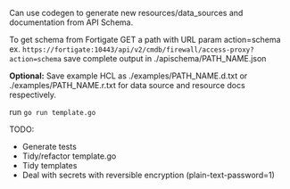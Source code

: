 Can use codegen to generate new resources/data_sources and documentation from API Schema.

To get schema from Fortigate GET a path with URL param action=schema ex. `https://fortigate:10443/api/v2/cmdb/firewall/access-proxy?action=schema` save complete output in ./apischema/PATH_NAME.json

**Optional:** 
Save example HCL as ./examples/PATH_NAME.d.txt or ./examples/PATH_NAME.r.txt for data source and resource docs respectively.

run ```go run template.go```



TODO:
- Generate tests
- Tidy/refactor template.go
- Tidy templates
- Deal with secrets with reversible encryption (plain-text-password=1)